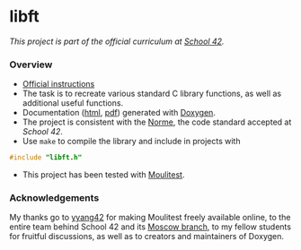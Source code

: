 # libft

*This project is part of the official curriculum at [School 42](https://en.wikipedia.org/wiki/42_(school)).*

### Overview


* [Official instructions](docs/subjects/libft.en.pdf)
* The task is to recreate various standard C library functions, as well as additional useful functions.
* Documentation ([html](https://rawcdn.githack.com/almayor/libft/master/docs/documentation-html/libft_8h.html), [pdf](docs/documentation.pdf)) generated with [Doxygen](http://www.doxygen.nl).
* The project is consistent with the [Norme](docs/subjects/norme.en.pdf), the code standard accepted at *School 42*.
* Use `make` to compile the library and include in projects with
```c
#include "libft.h"
```
* This project has been tested with [Moulitest](https://github.com/yyang42/moulitest).

### Acknowledgements

My thanks go to [yyang42](https://github.com/yyang42) for making Moulitest freely available online, to the entire team behind School 42 and its [Moscow branch](https://21-school.ru
), to my fellow students for fruitful discussions, as well as to creators and maintainers of Doxygen.

